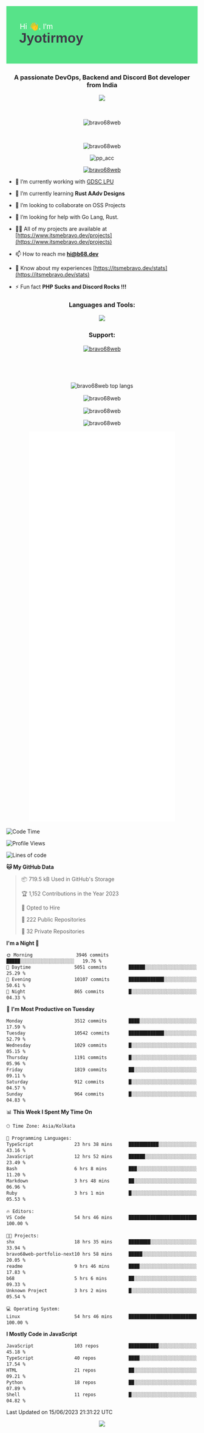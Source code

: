 <p align="center"><img src="header.png"></p>
<h3 align="center">A passionate DevOps, Backend and Discord Bot developer from India</h3>

<p align="center"><a href="https://discord.com/users/457039372009865226"><img src="https://lanyard-profile-readme.vercel.app/api/457039372009865226"></a></p>
                           
<br>
<p align="center"> <img src="https://komarev.com/ghpvc/?username=bravo68web&label=Profile%20views&color=0e75b6&style=flat" alt="bravo68web" /> </p>
<br>


<p align="center"><img src="https://github-profile-trophy.vercel.app/?username=bravo68web&theme=discord&column=3&row=2" alt="bravo68web" /> </p>
<p align="center"><img src="https://osu-embed.b68dev.xyz/pp_acc" alt="pp_acc" /> </p>

<p align="center"> <a href="https://twitter.com/bravo68web" target="blank"><img src="https://img.shields.io/twitter/follow/bravo68web?logo=twitter&style=for-the-badge" alt="bravo68web" /></a> </p>

- 🔭 I’m currently working with [GDSC LPU](https://gdsclpu.live/)

- 🌱 I’m currently learning **Rust AAdv Designs**

- 👯 I’m looking to collaborate on OSS Projects

- 🤝 I’m looking for help with Go Lang, Rust.

- 👨‍💻 All of my projects are available at [https://www.itsmebravo.dev/projects](https://www.itsmebravo.dev/projects)

<!-- - 💬 Ask me about **DF Techs** -->

- 📫 How to reach me **hi@b68.dev**

- 📄 Know about my experiences [https://itsmebravo.dev/stats](https://itsmebravo.dev/stats)

- ⚡ Fun fact **PHP Sucks and Discord Rocks !!!**

<h3 align="center">Languages and Tools:</h3>
<p align="center"> 
<img src="https://skillicons.dev/icons?i=aws,bash,c,cs,cpp,cloudflare,css,dart,devto,discord,bots,docker,electron,ember,emotion,express,fastapi,figma,firebase,flask,gcp,git,github,githubactions,go,gitlab,graphql,heroku,html,ai,ipfs,js,jest,linux,md,mastodon,mongodb,neovim,netlify,nextjs,nginx,nodejs,postgres,postman,powershell,py,react,redis,regex,replit,rocket,rust,sqlite,mysql,stackoverflow,styledcomponents,supabase,sentry,solidity,svg,tailwind,tauri,twitter,ts,unity,v,vercel,vim,vite,wasm,webpack,workers&perline=8&theme=dark" />
</p>

<h3 align="center">Support:</h3>
<p align="center"><a href="https://www.buymeacoffee.com/bravo68web"> <img align="center" src="https://cdn.buymeacoffee.com/buttons/v2/default-yellow.png" height="50" width="210" alt="bravo68web" /></a></p><br><br>
<br>

<p align="center"> <img align="center" src="https://github-readme-stats-sync.vercel.app/api/top-langs?username=bravo68web&count_private=true&show_icons=true&theme=radical&border_radius=10&&langs_count=10&layout=compact" alt="bravo68web top langs" /></p>

<p align="center"> <img align="center" src="https://github-readme-stats-sync.vercel.app/api?username=bravo68web&count_private=true&show_icons=true&theme=radical&border_radius=10" alt="bravo68web" /></p>

<p align="center"> <img align="center" src="https://github-readme-streak-stats.herokuapp.com?user=bravo68web&theme=dracula&hide_border=true" alt="bravo68web" /></p>

<p align="center"> <img align="center" src="https://github-readme-stats-sync.vercel.app/api/wakatime?username=bravo68web&count_private=true&show_icons=true&theme=aura_dark&border_radius=10&&langs_count=10&layout=compact&range=last_7_days" alt="bravo68web" /></p>

<p align="center"><img src="https://raw.githubusercontent.com/BRAVO68WEB/BRAVO68WEB/master/github-metrics.svg"></p>

<!--START_SECTION:waka-->
![Code Time](http://img.shields.io/badge/Code%20Time-4%2C902%20hrs%2023%20mins-blue)

![Profile Views](http://img.shields.io/badge/Profile%20Views-15-blue)

![Lines of code](https://img.shields.io/badge/From%20Hello%20World%20I%27ve%20Written-59.1%20million%20lines%20of%20code-blue)

**🐱 My GitHub Data** 

> 📦 719.5 kB Used in GitHub's Storage 
 > 
> 🏆 1,152 Contributions in the Year 2023
 > 
> 💼 Opted to Hire
 > 
> 📜 222 Public Repositories 
 > 
> 🔑 32 Private Repositories 
 > 
**I'm a Night 🦉** 

```text
🌞 Morning                3946 commits        █████░░░░░░░░░░░░░░░░░░░░   19.76 % 
🌆 Daytime                5051 commits        ██████░░░░░░░░░░░░░░░░░░░   25.29 % 
🌃 Evening                10107 commits       █████████████░░░░░░░░░░░░   50.61 % 
🌙 Night                  865 commits         █░░░░░░░░░░░░░░░░░░░░░░░░   04.33 % 
```
📅 **I'm Most Productive on Tuesday** 

```text
Monday                   3512 commits        ████░░░░░░░░░░░░░░░░░░░░░   17.59 % 
Tuesday                  10542 commits       █████████████░░░░░░░░░░░░   52.79 % 
Wednesday                1029 commits        █░░░░░░░░░░░░░░░░░░░░░░░░   05.15 % 
Thursday                 1191 commits        █░░░░░░░░░░░░░░░░░░░░░░░░   05.96 % 
Friday                   1819 commits        ██░░░░░░░░░░░░░░░░░░░░░░░   09.11 % 
Saturday                 912 commits         █░░░░░░░░░░░░░░░░░░░░░░░░   04.57 % 
Sunday                   964 commits         █░░░░░░░░░░░░░░░░░░░░░░░░   04.83 % 
```


📊 **This Week I Spent My Time On** 

```text
🕑︎ Time Zone: Asia/Kolkata

💬 Programming Languages: 
TypeScript               23 hrs 38 mins      ███████████░░░░░░░░░░░░░░   43.16 % 
JavaScript               12 hrs 52 mins      ██████░░░░░░░░░░░░░░░░░░░   23.49 % 
Bash                     6 hrs 8 mins        ███░░░░░░░░░░░░░░░░░░░░░░   11.20 % 
Markdown                 3 hrs 48 mins       ██░░░░░░░░░░░░░░░░░░░░░░░   06.96 % 
Ruby                     3 hrs 1 min         █░░░░░░░░░░░░░░░░░░░░░░░░   05.53 % 

🔥 Editors: 
VS Code                  54 hrs 46 mins      █████████████████████████   100.00 % 

🐱‍💻 Projects: 
shx                      18 hrs 35 mins      ████████░░░░░░░░░░░░░░░░░   33.94 % 
bravo68web-portfolio-next10 hrs 58 mins      █████░░░░░░░░░░░░░░░░░░░░   20.05 % 
readme                   9 hrs 46 mins       ████░░░░░░░░░░░░░░░░░░░░░   17.83 % 
b68                      5 hrs 6 mins        ██░░░░░░░░░░░░░░░░░░░░░░░   09.33 % 
Unknown Project          3 hrs 2 mins        █░░░░░░░░░░░░░░░░░░░░░░░░   05.54 % 

💻 Operating System: 
Linux                    54 hrs 46 mins      █████████████████████████   100.00 % 
```

**I Mostly Code in JavaScript** 

```text
JavaScript               103 repos           ███████████░░░░░░░░░░░░░░   45.18 % 
TypeScript               40 repos            ████░░░░░░░░░░░░░░░░░░░░░   17.54 % 
HTML                     21 repos            ██░░░░░░░░░░░░░░░░░░░░░░░   09.21 % 
Python                   18 repos            ██░░░░░░░░░░░░░░░░░░░░░░░   07.89 % 
Shell                    11 repos            █░░░░░░░░░░░░░░░░░░░░░░░░   04.82 % 
```




 Last Updated on 15/06/2023 21:31:22 UTC
<!--END_SECTION:waka-->

<p align="center"><img src="https://bravo68web.me/images/header_.png"></p>

